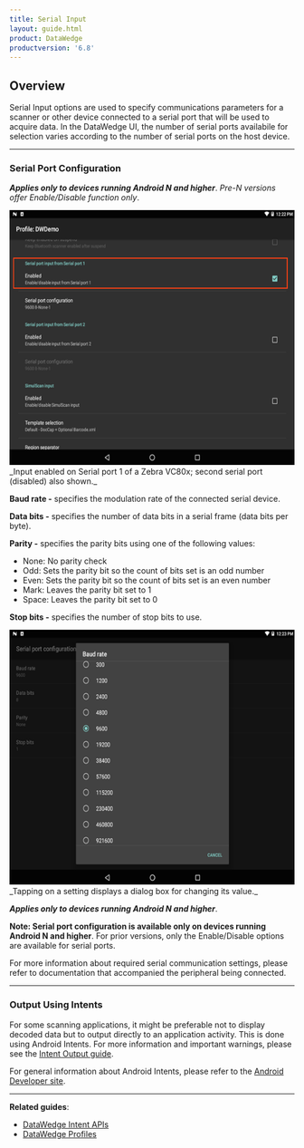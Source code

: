 ```yaml
---
title: Serial Input
layout: guide.html
product: DataWedge
productversion: '6.8'
---
```


## Overview

Serial Input options are used to specify communications parameters for a scanner or other device connected to a serial port that will be used to acquire data. In the DataWedge UI, the number of serial ports availabile for selection varies according to the number of serial ports on the host device.

<!-- 2/28/18- Removed per eng. 
**Note: DataWedge provides audio and other feedback to alert the user of scanning results and barcode type. See the [Scanner Parameters](#scanparams) section for more information**. 
 -->

-----

### Serial Port Configuration 
**_Applies only to devices running Android N and higher_**. _Pre-N versions offer Enable/Disable function only_.

<img style="height:450px" src="DW_serial_02.png"/>
_Input enabled on Serial port 1 of a Zebra VC80x; second serial port (disabled) also shown._
<br>


**Baud rate -** specifies the modulation rate of the connected serial device. 

**Data bits -** specifies the number of data bits in a serial frame (data bits per byte). 

**Parity -** specifies the parity bits using one of the following values: 

* None: No parity check
* Odd: Sets the parity bit so the count of bits set is an odd number
* Even: Sets the parity bit so the count of bits set is an even number
* Mark: Leaves the parity bit set to 1
* Space: Leaves the parity bit set to 0

**Stop bits -** specifies the number of stop bits to use.  

<img style="height:450px" src="DW_serial_04.png"/>
_Tapping on a setting displays a dialog box for changing its value._
<br>

<!-- 
DW_serial_04.png (baud rate)
DW_serial_05.png (data bits)
DW_serial_06.png (parity) 
DW_serial_07.png (stop bits)
 -->
**_Applies only to devices running Android N and higher_**.  

**Note: Serial port configuration is available only on devices running Android N and higher**. For prior versions, only the Enable/Disable options are available for serial ports.

For more information about required serial communication settings, please refer to documentation that accompanied the peripheral being connected.

-----

### Output Using Intents

For some scanning applications, it might be preferable not to display decoded data but to output directly to an application activity. This is done using Android Intents. For more information and important warnings, please see the [Intent Output guide](../../output/intent).  

For general information about Android Intents, please refer to the [Android Developer site](https://developer.android.com/guide/components/intents-filters.html).

------

**Related guides**:

* [DataWedge Intent APIs](../../api) 
* [DataWedge Profiles](../../profiles)

